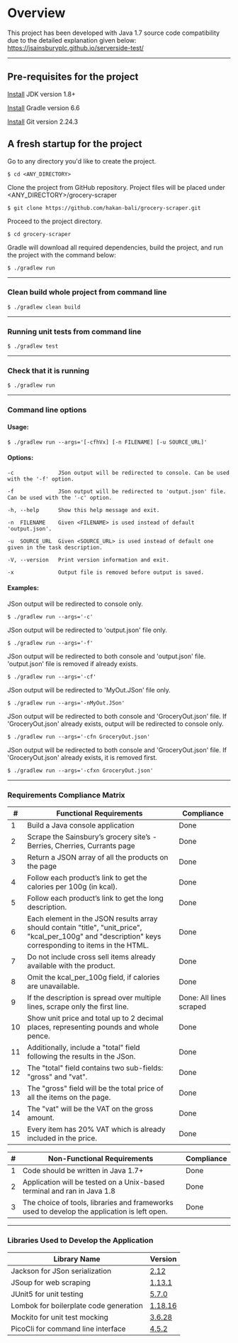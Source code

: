 # Overview
This project has been developed with Java 1.7 source code compatibility due to the detailed explanation given below:
https://jsainsburyplc.github.io/serverside-test/

---
## Pre-requisites for the project
[Install](https://www.oracle.com/uk/java/technologies/javase/javase8u211-later-archive-downloads.html) JDK version 1.8+

[Install](https://gradle.org/install/) Gradle version 6.6

[Install](https://git-scm.com/downloads) Git version 2.24.3

## A fresh startup for the project
Go to any directory you'd like to create the project.
```
$ cd <ANY_DIRECTORY>
```
Clone the project from GitHub repository. Project files will be placed under <ANY_DIRECTORY>/grocery-scraper
```
$ git clone https://github.com/hakan-bali/grocery-scraper.git
```
Proceed to the project directory.
```
$ cd grocery-scraper
```
Gradle will download all required dependencies, build the project, and run the project with the command below:
```
$ ./gradlew run
```

---
### Clean build whole project from command line
```
$ ./gradlew clean build
```

---
### Running unit tests from command line
```
$ ./gradlew test
```

---
### Check that it is running
```
$ ./gradlew run
```

---
### Command line options

#### Usage:
```
$ ./gradlew run --args='[-cfhVx] [-n FILENAME] [-u SOURCE_URL]' 
```
#### Options:
```
-c              JSon output will be redirected to console. Can be used with the '-f' option.
```
```
-f              JSon output will be redirected to 'output.json' file. Can be used with the '-c' option.
```
```
-h, --help      Show this help message and exit.
```
```
-n  FILENAME    Given <FILENAME> is used instead of default 'output.json'.
```
```
-u  SOURCE_URL  Given <SOURCE_URL> is used instead of default one given in the task description.
```
```
-V, --version   Print version information and exit.
```
```
-x              Output file is removed before output is saved.
```
#### Examples:
JSon output will be redirected to console only.
```
$ ./gradlew run --args='-c' 
```
JSon output will be redirected to 'output.json' file only.
```
$ ./gradlew run --args='-f' 
```
JSon output will be redirected to both console and 'output.json' file. 'output.json' file is removed if already exists.
```
$ ./gradlew run --args='-cf' 
```
JSon output will be redirected to 'MyOut.JSon' file only.
```
$ ./gradlew run --args='-nMyOut.JSon' 
```
JSon output will be redirected to both console and 'GroceryOut.json' file. If 'GroceryOut.json' already exists, output will be redirected to console only.
```
$ ./gradlew run --args='-cfn GroceryOut.json' 
```
JSon output will be redirected to both console and 'GroceryOut.json' file. If 'GroceryOut.json' already exists, it is removed first.
```
$ ./gradlew run --args='-cfxn GroceryOut.json' 
```
---
### Requirements Compliance Matrix
| # | Functional Requirements | Compliance |
| --- | --- | --- |
| 1 | Build a Java console application | Done |
| 2 | Scrape the Sainsbury’s grocery site’s - Berries, Cherries, Currants page  | Done|
| 3 | Return a JSON array of all the products on the page | Done |
| 4 | Follow each product’s link to get the calories per 100g (in kcal). | Done |
| 5 | Follow each product’s link to get the long description. | Done |
| 6 | Each element in the JSON results array should contain "title", "unit_price", "kcal_per_100g" and "description" keys corresponding to items in the HTML. | Done |
| 7 | Do not include cross sell items already available with the product. | Done |
| 8 | Omit the kcal_per_100g field, if calories are unavailable. | Done |
| 9 | If the description is spread over multiple lines, scrape only the first line. | Done: All lines scraped |
| 10 | Show unit price and total up to 2 decimal places, representing pounds and whole pence. | Done |
| 11 | Additionally, include a "total" field following the results in the JSon. | Done |
| 12 | The "total" field contains two sub-fields: "gross" and "vat".  | Done |
| 13 | The "gross" field will be the total price of all the items on the page. | Done |
| 14 | The "vat" will be the VAT on the gross amount. | Done |
| 15 | Every item has 20% VAT which is already included in the price. | Done |

| # | Non-Functional Requirements | Compliance |
| --- | --- | --- |
| 1 | Code should be written in Java 1.7+ | Done |
| 2 | Application will be tested on a Unix-based terminal and ran in Java 1.8 | Done |
| 3 | The choice of tools, libraries and frameworks used to develop the application is left open. | Done |

---
### Libraries Used to Develop the Application
| Library Name | Version |
| --- | --- |
| Jackson for JSon serialization | [2.12](https://github.com/FasterXML/jackson-core) |
| JSoup for web scraping | [1.13.1](https://jsoup.org/) |
| JUnit5 for unit testing | [5.7.0](https://junit.org/junit5/) |
| Lombok for boilerplate code generation | [1.18.16](https://projectlombok.org/) |
| Mockito for unit test mocking | [3.6.28](https://site.mockito.org/) |
| PicoCli for command line interface | [4.5.2](https://picocli.info/) |